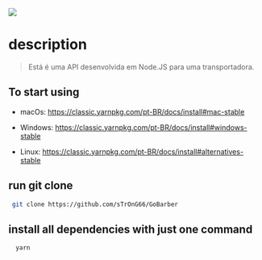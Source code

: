  ![]('./logo.png)
# description
> Está é uma API desenvolvida em Node.JS para  uma transportadora.

## To start using
* macOs: https://classic.yarnpkg.com/pt-BR/docs/install#mac-stable

* Windows: https://classic.yarnpkg.com/pt-BR/docs/install#windows-stable

* Linux: https://classic.yarnpkg.com/pt-BR/docs/install#alternatives-stable

## run git clone
```sh
 git clone https://github.com/sTrOnG66/GoBarber
```

## install all dependencies with just one command
```sh
  yarn 
```

